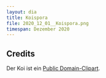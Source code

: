 ```yaml
---
layout: dia
title: Koispora
file: 2020_12_01__Koispora.png
timespan: Dezember 2020
---
```


## Credits

Der Koi ist ein [Public Domain-Clipart](https://web.archive.org/web/20140704171943/http://openclipart.org/detail/170511/koi-by-stilg4r-170511).
